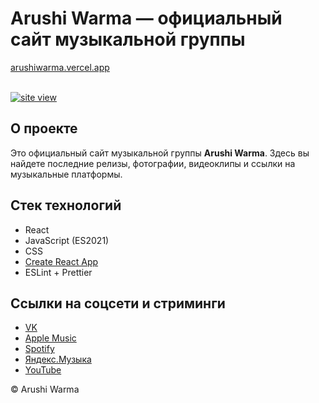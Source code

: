 # Arushi Warma — официальный сайт музыкальной группы

[arushiwarma.vercel.app](https://arushiwarma.vercel.app/)

<br/>
<a href='https://arushiwarma.vercel.app/' target='_blank'><img src='https://i.postimg.cc/5NrZkqsq/temp-Image-XJKGHr.avif' border='0' alt='site view'/></a>
<br/>

## О проекте

Это официальный сайт музыкальной группы **Arushi Warma**. Здесь вы найдете последние релизы, фотографии, видеоклипы и ссылки на музыкальные платформы.

## Стек технологий

- React
- JavaScript (ES2021)
- CSS
- [Create React App](https://create-react-app.dev/)
- ESLint + Prettier

## Ссылки на соцсети и стриминги

- [VK](https://vk.com/arushi_warma)
- [Apple Music](https://music.apple.com/ru/artist/arushi-warma/1683510853)
- [Spotify](https://open.spotify.com/artist/5FUvyfePGGMWnL3b0OJdGx?si=sDOD3e3AQm6VXTTbSKdohA)
- [Яндекс.Музыка](https://music.yandex.ru/artist/19157865)
- [YouTube](https://www.youtube.com/@arushi_warma)

© Arushi Warma
